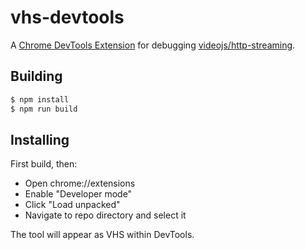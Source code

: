# vhs-devtools

A [Chrome DevTools Extension](https://developer.chrome.com/extensions/devtools) for
debugging [videojs/http-streaming](https://github.com/videojs/http-streaming).

## Building

```bash
$ npm install
$ npm run build
```

## Installing

First build, then:

* Open chrome://extensions
* Enable "Developer mode"
* Click "Load unpacked"
* Navigate to repo directory and select it

The tool will appear as VHS within DevTools.
